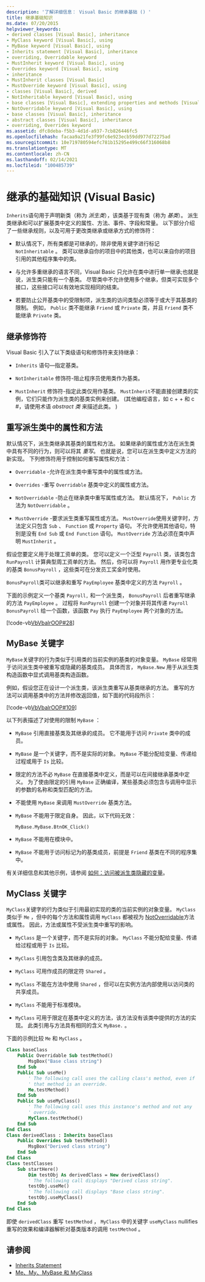 ```yaml
---
description: '了解详细信息： Visual Basic 的继承基础 () '
title: 继承基础知识
ms.date: 07/20/2015
helpviewer_keywords:
- derived classes [Visual Basic], inheritance
- MyClass keyword [Visual Basic], using
- MyBase keyword [Visual Basic], using
- Inherits statement [Visual Basic], inheritance
- overriding, Overridable keyword
- MustInherit keyword [Visual Basic], using
- Overrides keyword [Visual Basic], using
- inheritance
- MustInherit classes [Visual Basic]
- MustOverride keyword [Visual Basic], using
- classes [Visual Basic], derived
- NotInheritable keyword [Visual Basic], using
- base classes [Visual Basic], extending properties and methods [Visual Basic]
- NotOverridable keyword [Visual Basic], using
- base classes [Visual Basic], inheritance
- abstract classes [Visual Basic], inheritance
- overriding, Overrides keyword
ms.assetid: dfc8deba-f5b3-4d1d-a937-7cb826446fc5
ms.openlocfilehash: facaa9a21fe3f99fc6e923ecb59dd977d72275ad
ms.sourcegitcommit: 10e719780594efc781b15295e499c66f316068b8
ms.translationtype: MT
ms.contentlocale: zh-CN
ms.lasthandoff: 02/14/2021
ms.locfileid: "100485739"
---
```

# <a name="inheritance-basics-visual-basic"></a>继承的基础知识 (Visual Basic)

`Inherits`语句用于声明新类（称为 *派生类*），该类基于现有类（称为 *基类*）。 派生类继承和可以扩展基类中定义的属性、方法、事件、字段和常量。 以下部分介绍了一些继承规则，以及可用于更改类继承或继承方式的修饰符：

- 默认情况下，所有类都是可继承的，除非使用关键字进行标记 `NotInheritable` 。 类可以继承自你的项目中的其他类，也可以来自你的项目引用的其他程序集中的类。

- 与允许多重继承的语言不同，Visual Basic 只允许在类中进行单一继承;也就是说，派生类只能有一个基类。 尽管类中不允许使用多个继承，但类可实现多个接口，这些接口可以有效地实现相同的结束。

- 若要防止公开基类中的受限制项，派生类的访问类型必须等于或大于其基类的限制。 例如， `Public` 类不能继承 `Friend` 或 `Private` 类，并且 `Friend` 类不能继承 `Private` 类。

## <a name="inheritance-modifiers"></a>继承修饰符

Visual Basic 引入了以下类级语句和修饰符来支持继承：

- `Inherits` 语句—指定基类。

- `NotInheritable` 修饰符-阻止程序员使用类作为基类。

- `MustInherit` 修饰符-指定此类仅用作基类。 `MustInherit`不能直接创建类的实例，它们只能作为派生类的基类实例来创建。  (其他编程语言，如 c + + 和 c #，请使用术语 *abstract 类* 来描述此类。 ) 

## <a name="overriding-properties-and-methods-in-derived-classes"></a>重写派生类中的属性和方法

默认情况下，派生类继承其基类的属性和方法。 如果继承的属性或方法在派生类中具有不同的行为，则可以将其 *重写*。 也就是说，您可以在派生类中定义方法的新实现。 下列修饰符用于控制如何重写属性和方法：

- `Overridable` -允许在派生类中重写类中的属性或方法。

- `Overrides` -重写 `Overridable` 基类中定义的属性或方法。

- `NotOverridable` -防止在继承类中重写属性或方法。 默认情况下， `Public` 方法为 `NotOverridable` 。

- `MustOverride` -要求派生类重写属性或方法。 `MustOverride`使用关键字时，方法定义只包含 `Sub` 、 `Function` 或 `Property` 语句。 不允许使用其他语句，特别是没有 `End Sub` 或 `End Function` 语句。 `MustOverride` 方法必须在类中声明 `MustInherit` 。

假设您要定义用于处理工资单的类。 您可以定义一个泛型 `Payroll` 类，该类包含 `RunPayroll` 计算典型周工资单的方法。 然后，你可以将 `Payroll` 用作更专业化类的基类 `BonusPayroll` ，这些类可在分发员工奖金时使用。

`BonusPayroll`类可以继承和重写 `PayEmployee` 基类中定义的方法 `Payroll` 。

下面的示例定义一个基类 `Payroll,` 和一个派生类， `BonusPayroll` 后者重写继承的方法 `PayEmployee` 。 过程将 `RunPayroll` 创建一个对象并将其传递 `Payroll` `BonusPayroll` 给一个函数，该函数 `Pay` 执行 `PayEmployee` 两个对象的方法。

[!code-vb[VbVbalrOOP#28](~/samples/snippets/visualbasic/VS_Snippets_VBCSharp/VbVbalrOOP/VB/OOP.vb#28)]

## <a name="the-mybase-keyword"></a>MyBase 关键字

`MyBase`关键字的行为类似于引用类的当前实例的基类的对象变量。 `MyBase` 经常用于访问派生类中被重写或隐藏的基类成员。 具体而言， `MyBase.New` 用于从派生类构造函数中显式调用基类构造函数。

例如，假设您正在设计一个派生类，该派生类重写从基类继承的方法。 重写的方法可以调用基类中的方法并修改返回值，如下面的代码段所示：

[!code-vb[VbVbalrOOP#109](~/samples/snippets/visualbasic/VS_Snippets_VBCSharp/VbVbalrOOP/VB/OOP.vb#109)]

以下列表描述了对使用的限制 `MyBase` ：

- `MyBase` 引用直接基类及其继承的成员。 它不能用于访问 `Private` 类中的成员。

- `MyBase` 是一个关键字，而不是实际的对象。 `MyBase` 不能分配给变量、传递给过程或用于 `Is` 比较。

- 限定的方法不必 `MyBase` 在直接基类中定义，而是可以在间接继承基类中定义。 为了使由限定的引用 `MyBase` 正确编译，某些基类必须包含与调用中显示的参数的名称和类型匹配的方法。

- 不能使用 `MyBase` 来调用 `MustOverride` 基类方法。

- `MyBase` 不能用于限定自身。 因此，以下代码无效：

  `MyBase.MyBase.BtnOK_Click()`

- `MyBase` 不能用在模块中。

- `MyBase` 不能用于访问标记为的基类成员，前提是 `Friend` 基类在不同的程序集中。

有关详细信息和其他示例，请参阅 [如何：访问被派生类隐藏的变量](../declared-elements/how-to-access-a-variable-hidden-by-a-derived-class.md)。

## <a name="the-myclass-keyword"></a>MyClass 关键字

`MyClass`关键字的行为类似于引用最初实现的类的当前实例的对象变量。 `MyClass` 类似于 `Me` ，但中的每个方法和属性调用 `MyClass` 都被视为 [NotOverridable](../../../language-reference/modifiers/notoverridable.md)方法或属性。 因此，方法或属性不受派生类中重写的影响。

- `MyClass` 是一个关键字，而不是实际的对象。 `MyClass` 不能分配给变量、传递给过程或用于 `Is` 比较。

- `MyClass` 引用包含类及其继承的成员。

- `MyClass` 可用作成员的限定符 `Shared` 。

- `MyClass` 不能在方法中使用 `Shared` ，但可以在实例方法内部使用以访问类的共享成员。

- `MyClass` 不能用于标准模块。

- `MyClass` 可用于限定在基类中定义的方法，该方法没有该类中提供的方法的实现。 此类引用与方法具有相同的含义 `MyBase.` 。

下面的示例比较 `Me` 和 `MyClass` 。

```vb
Class baseClass
    Public Overridable Sub testMethod()
        MsgBox("Base class string")
    End Sub
    Public Sub useMe()
        ' The following call uses the calling class's method, even if
        ' that method is an override.
        Me.testMethod()
    End Sub
    Public Sub useMyClass()
        ' The following call uses this instance's method and not any
        ' override.
        MyClass.testMethod()
    End Sub
End Class
Class derivedClass : Inherits baseClass
    Public Overrides Sub testMethod()
        MsgBox("Derived class string")
    End Sub
End Class
Class testClasses
    Sub startHere()
        Dim testObj As derivedClass = New derivedClass()
        ' The following call displays "Derived class string".
        testObj.useMe()
        ' The following call displays "Base class string".
        testObj.useMyClass()
    End Sub
End Class
```

即使 `derivedClass` 重写 `testMethod` ， `MyClass` 中的关键字 `useMyClass` nullifies 重写的效果和编译器解析对基类版本的调用 `testMethod` 。

## <a name="see-also"></a>请参阅

- [Inherits Statement](../../../language-reference/statements/inherits-statement.md)
- [Me、My、MyBase 和 MyClass](../../program-structure/me-my-mybase-and-myclass.md)

